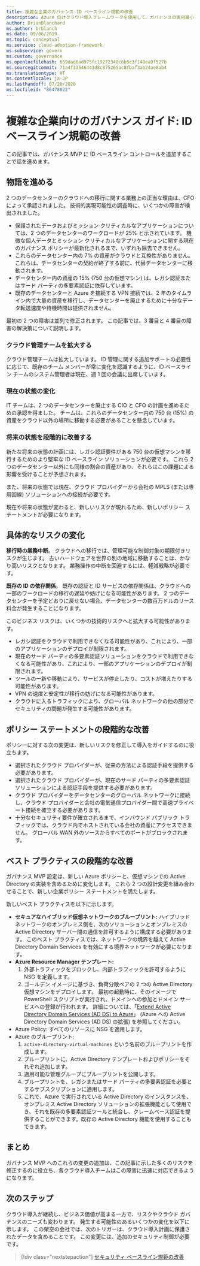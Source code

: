 ```yaml
---
title: 複雑な企業のガバナンス:ID ベースライン規範の改善
description: Azure 向けクラウド導入フレームワークを使用して、ガバナンスの実用最小限の製品 (MVP) への ID ベースライン コントロールの追加について説明します。
author: BrianBlanchard
ms.author: brblanch
ms.date: 09/06/2019
ms.topic: conceptual
ms.service: cloud-adoption-framework
ms.subservice: govern
ms.custom: governance
ms.openlocfilehash: 659dad6ad975fc19272348c6b5c3f148ea9f527b
ms.sourcegitcommit: 71a4f33546443d8c875265ac8fbaf3ab24ae8ab4
ms.translationtype: HT
ms.contentlocale: ja-JP
ms.lasthandoff: 07/20/2020
ms.locfileid: "86478022"
---
```

<!-- cSpell:ignore MPLS -->

# <a name="governance-guide-for-complex-enterprises-improve-the-identity-baseline-discipline"></a>複雑な企業向けのガバナンス ガイド: ID ベースライン規範の改善

この記事では、ガバナンス MVP に ID ベースライン コントロールを追加することで話を進めます。

## <a name="advancing-the-narrative"></a>物語を進める

2 つのデータセンターのクラウドへの移行に関する業務上の正当な理由は、CFO によって承認されました。 技術的実現可能性の調査時に、いくつかの障害が検出されました。

- 保護されたデータおよびミッション クリティカルなアプリケーションについては、2 つのデータセンターのワークロードが 25% と示されています。 機微な個人データとミッション クリティカルなアプリケーションに関する現在のガバナンス ポリシーが最新化されるまで、いずれも除去できません。
- これらのデータセンター内の 7% の資産がクラウドと互換性がありません。 これらは、データセンターの契約が終了する前に、代替データセンターに移動されます。
- データセンター内の資産の 15% (750 台の仮想マシン) は、レガシ認証またはサード パーティの多要素認証に依存しています。
- 既存のデータセンターと Azure を接続する VPN 接続では、2 年のタイムライン内で大量の資産を移行し、データセンターを廃止するために十分なデータ転送速度や待機時間は提供されません。

最初の 2 つの障害は並列で修正されます。 この記事では、3 番目と 4 番目の障害の解決策について説明します。

### <a name="expand-the-cloud-governance-team"></a>クラウド管理チームを拡大する

クラウド管理チームは拡大しています。 ID 管理に関する追加サポートの必要性に応じて、既存のチーム メンバーが常に変化を認識するように、ID ベースライン チームのシステム管理者は現在、週 1 回の会議に出席しています。

### <a name="changes-in-the-current-state"></a>現在の状態の変化

IT チームは、2 つのデータセンターを廃止する CIO と CFO の計画を進めるための承認を得ました。 チームは、これらのデータセンター内の 750 台 (15%) の資産をクラウド以外の場所に移動する必要があることを懸念しています。

### <a name="incrementally-improve-the-future-state"></a>将来の状態を段階的に改善する

新たな将来の状態の計画には、レガシ認証要件がある 750 台の仮想マシンを移行するためのより堅牢な ID ベースライン ソリューションが必要です。 これら 2 つのデータセンター以外にも同様の割合の資産があり、それらはこの課題による影響を受けることが予想されます。

また、将来の状態では現在、クラウド プロバイダーから会社の MPLS (または専用回線) ソリューションへの接続が必要です。

現在や将来の状態が変わると、新しいリスクが現れるため、新しいポリシー ステートメントが必要になります。

## <a name="changes-in-tangible-risks"></a>具体的なリスクの変化

**移行時の業務中断**。 クラウドへの移行では、管理可能な制御対象の期限付きリスクが生じます。 古いハードウェアを世界の別の地域に移動することは、かなり高いリスクとなります。 業務操作の中断を回避するには、軽減戦略が必要です。

**既存の ID の依存関係**。 既存の認証と ID サービスの依存関係は、クラウドへの一部のワークロードの移行の遅延や妨げになる可能性があります。 2 つのデータセンターを予定どおりに戻せない場合、データセンターの数百万ドルのリース料金が発生することになります。

このビジネス リスクは、いくつかの技術的リスクへと拡大する可能性があります。

- レガシ認証をクラウドで利用できなくなる可能性があり、これにより、一部のアプリケーションのデプロイが制限されます。
- 現在のサード パーティの多要素認証ソリューションをクラウドで利用できなくなる可能性があり、これにより、一部のアプリケーションのデプロイが制限されます。
- ツールの一新や移動により、サービスが停止したり、コストが増えたりする可能性があります。
- VPN の速度と安定性が移行の妨げになる可能性があります。
- クラウドに入るトラフィックにより、グローバル ネットワークの他の部分でセキュリティの問題が発生する可能性があります。

## <a name="incremental-improvement-of-the-policy-statements"></a>ポリシー ステートメントの段階的な改善

ポリシーに対する次の変更は、新しいリスクを修正して導入をガイドするのに役立ちます。

- 選択されたクラウド プロバイダーが、従来の方法による認証手段を提供する必要があります。
- 選択されたクラウド プロバイダーが、現在のサード パーティの多要素認証ソリューションによる認証手段を提供する必要があります。
- クラウド プロバイダーをデータセンターのグローバル ネットワークに接続し、クラウド プロバイダーと会社の電気通信プロバイダー間で高速プライベート接続を確立する必要があります。
- 十分なセキュリティ要件が確立されるまで、インバウンド パブリック トラフィックでは、クラウド内でホストされている会社の資産にアクセスできません。 グローバル WAN 外のソースからすべてのポートがブロックされます。

## <a name="incremental-improvement-of-the-best-practices"></a>ベスト プラクティスの段階的な改善

ガバナンス MVP 設定は、新しい Azure ポリシーと、仮想マシンでの Active Directory の実装を含めるために変化します。 これら 2 つの設計変更を組み合わせることで、新しい企業ポリシー ステートメントを満たします。

新しいベスト プラクティスを以下に示します。

- **セキュアなハイブリッド仮想ネットワークのブループリント:** ハイブリッド ネットワークのオンプレミス側を、次のソリューションとオンプレミスの Active Directory サーバー間の通信を許可するように構成する必要があります。 このベスト プラクティスでは、ネットワークの境界を越えて Active Directory Domain Services を有効にする境界ネットワークが必要になります。
- **Azure Resource Manager テンプレート:**
    1. 外部トラフィックをブロックし、内部トラフィックを許可するように NSG を定義します。
    2. ゴールデン イメージに基づき、負荷分散ペアの 2 つの Active Directory 仮想マシンをデプロイします。 最初の起動時に、そのイメージで PowerShell スクリプトが実行され、ドメインへの参加とドメイン サービスへの登録が行われます。 詳細については、「[Extend Active Directory Domain Services (AD DS) to Azure](https://docs.microsoft.com/azure/architecture/reference-architectures/identity/adds-extend-domain)」 (Azure への Active Directory Domain Services (AD DS) の拡張) を参照してください。
- Azure Policy: すべてのリソースに NSG を適用します。
- Azure のブループリント:
    1. `active-directory-virtual-machines` という名前のブループリントを作成します。
    2. ブループリントに、Active Directory テンプレートおよびポリシーをそれぞれ追加します。
    3. 適用可能な管理グループにブループリントを公開します。
    4. ブループリントを、レガシまたはサード パーティの多要素認証を必要とするサブスクリプションに適用します。
    5. これで、Azure で実行されている Active Directory のインスタンスを、オンプレミス Active Directory ソリューションの拡張機能として使用でき、それを既存の多要素認証ツールと統合し、クレームベース認証を提供することができます。既存の Active Directory 機能を使用することもできます。

## <a name="conclusion"></a>まとめ

ガバナンス MVP へのこれらの変更の追加は、この記事に示した多くのリスクを修正するのに役立ち、各クラウド導入チームはこの障害に迅速に対応できるようになります。

## <a name="next-steps"></a>次のステップ

クラウド導入が継続し、ビジネス価値が高まる一方で、リスクやクラウド ガバナンスのニーズも変わります。 発生する可能性のあるいくつかの変化を以下に示します。 この架空の会社では、次のトリガーは、クラウド導入計画に保護されたデータを含めることです。 この変更には、追加のセキュリティ制御が必要です。

> [!div class="nextstepaction"]
> [セキュリティ ベースライン規範の改善](./security-baseline-improvement.md)
